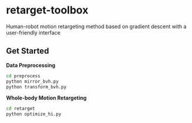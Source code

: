 # retarget-toolbox
Human-robot motion retargeting method based on gradient descent with a user-friendly interface

## Get Started

**Data Preprocessing**
```bash
cd preprocess
python mirror_bvh.py
python transform_bvh.py
```

**Whole-body Motion Retargeting**
```bash
cd retarget
python optimize_hi.py
```

